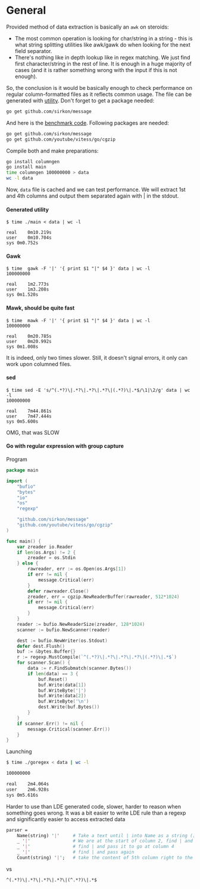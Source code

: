 # General
Provided method of data extraction is basically an `awk` on steroids:
* The most common operation is looking for char/string in a string - this is what string splitting utilities like awk/gawk do when looking for the next field separator.
* There's nothing like in depth lookup like in regex matching. We just find first character/string in the rest of line. It is enough in a huge majority of cases (and it is rather something wrong with the input if this is not enough).

So, the conclusion is it would be basically enough to check performance on regular column-formatted files as it reflects common usage. The file can be generated with [utility](https://github.com/sirkon/ldetool/blob/master/columngen.7z). Don't forget to get a package needed:
```bash
go get github.com/sirkon/message
```
And here is the [benchmark code](https://github.com/sirkon/ldetool/blob/master/benchmarker.7z). Following packages are needed:
```bash
go get github.com/sirkon/message
go get github.com/youtube/vitess/go/cgzip
```
Compile both and make preparations:
```bash
go install columngen
go install main
time columngen 100000000 > data
wc -l data
```
Now, `data` file is cached and we can test performance. We will extract 1st and 4th columns and output them separated again with | in the stdout.

#### Generated utility
```
$ time ./main < data | wc -l

real	0m10.219s
user	0m10.704s
sys	0m0.752s
```
#### Gawk
```
$ time  gawk -F '|' '{ print $1 "|" $4 }' data | wc -l
100000000

real	1m2.773s
user	1m3.208s
sys	0m1.520s
```
#### Mawk, should be quite fast
```
$ time  mawk -F '|' '{ print $1 "|" $4 }' data | wc -l
100000000

real	0m20.785s
user	0m20.992s
sys	0m1.008s
```
It is indeed, only two times slower. Still, it doesn't signal errors, it only can work upon columned files.
#### sed
```
$ time sed -E 's/^(.*?)\|.*?\|.*?\|.*?\|(.*?)\|.*$/\1|\2/g' data | wc -l
100000000

real	7m44.861s
user	7m47.444s
sys	0m5.600s
```
OMG, that was SLOW
#### Go with regular expression with group capture 
Program
```go
package main

import (
	"bufio"
	"bytes"
	"io"
	"os"
	"regexp"

	"github.com/sirkon/message"
	"github.com/youtube/vitess/go/cgzip"
)

func main() {
	var zreader io.Reader
	if len(os.Args) != 2 {
		zreader = os.Stdin
	} else {
		rawreader, err := os.Open(os.Args[1])
		if err != nil {
			message.Critical(err)
		}
		defer rawreader.Close()
		zreader, err = cgzip.NewReaderBuffer(rawreader, 512*1024)
		if err != nil {
			message.Critical(err)
		}
	}
	reader := bufio.NewReaderSize(zreader, 128*1024)
	scanner := bufio.NewScanner(reader)

	dest := bufio.NewWriter(os.Stdout)
	defer dest.Flush()
	buf := &bytes.Buffer{}
	r := regexp.MustCompile(`^(.*?)\|.*?\|.*?\|.*?\|(.*?)\|.*$`)
	for scanner.Scan() {
		data := r.FindSubmatch(scanner.Bytes())
		if len(data) == 3 {
			buf.Reset()
			buf.Write(data[1])
			buf.WriteByte('|')
			buf.Write(data[2])
			buf.WriteByte('\n')
			dest.Write(buf.Bytes())
		}
	}
	if scanner.Err() != nil {
		message.Critical(scanner.Err())
	}
}
```
Launching
```bash
$ time ./goregex < data | wc -l

100000000

real	2m4.064s
user	2m6.928s
sys	0m5.616s
```
Harder to use than LDE generated code, slower, harder to reason when something goes wrong. It was a bit easier to write LDE 
rule than a regexp and significantly easier to access extracted data
```perl
parser =
    Name(string) '|'     # Take a text until | into Name as a string ([]byte, actually), then pass |
    _ '|'                # We are at the start of column 2, find | and pass it
    _ '|'                # find | and pass it to go at column 4
    _ '|'                # find | and pass again
    Count(string) '|';   # take the content of 5th column right to the | and exit
``` 
vs
```
^(.*?)\|.*?\|.*?\|.*?\|(^.*?)\|.*$
```
